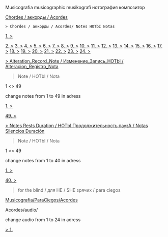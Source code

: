 Musicografia musicographic musikografi нотография композитор

[Chordes / аккорды / Acordes](https://aibolem.github.io/BrailleTermWeb_Austereich/braille_ru/muzbIka/AkkopdbI/AkkopdbI.html)


    > Chordes / аккорды / Acordes/ Notes HOTbI Notas
[1. >](https://aibolem.github.io/BrailleTermWeb_Austereich/braille_ru/muzbIka/AkkopdbI/HoTbI/1.svg)

[2. >](https://aibolem.github.io/BrailleTermWeb_Austereich/braille_ru/muzbIka/AkkopdbI/HoTbI/2.svg)
[3. >](https://aibolem.github.io/BrailleTermWeb_Austereich/braille_ru/muzbIka/AkkopdbI/HoTbI/3.svg)
[4. >](https://aibolem.github.io/BrailleTermWeb_Austereich/braille_ru/muzbIka/AkkopdbI/HoTbI/4.svg)
[5. >](https://aibolem.github.io/BrailleTermWeb_Austereich/braille_ru/muzbIka/AkkopdbI/HoTbI/5.svg)
[6. >](https://aibolem.github.io/BrailleTermWeb_Austereich/braille_ru/muzbIka/AkkopdbI/HoTbI/6.svg)
[7. >](https://aibolem.github.io/BrailleTermWeb_Austereich/braille_ru/muzbIka/AkkopdbI/HoTbI/7.svg)
[8. >](https://aibolem.github.io/BrailleTermWeb_Austereich/braille_ru/muzbIka/AkkopdbI/HoTbI/8.svg)
[9. >](https://aibolem.github.io/BrailleTermWeb_Austereich/braille_ru/muzbIka/AkkopdbI/HoTbI/9.svg)
[10. >](https://aibolem.github.io/BrailleTermWeb_Austereich/braille_ru/muzbIka/AkkopdbI/HoTbI/10.svg)
[11. >](https://aibolem.github.io/BrailleTermWeb_Austereich/braille_ru/muzbIka/AkkopdbI/HoTbI/11.svg)
[12. >](https://aibolem.github.io/BrailleTermWeb_Austereich/braille_ru/muzbIka/AkkopdbI/HoTbI/12.svg)
[13. >](https://aibolem.github.io/BrailleTermWeb_Austereich/braille_ru/muzbIka/AkkopdbI/HoTbI/13.svg)
[14. >](https://aibolem.github.io/BrailleTermWeb_Austereich/braille_ru/muzbIka/AkkopdbI/HoTbI/14.svg)
[15. >](https://aibolem.github.io/BrailleTermWeb_Austereich/braille_ru/muzbIka/AkkopdbI/HoTbI/15.svg)
[16. >](https://aibolem.github.io/BrailleTermWeb_Austereich/braille_ru/muzbIka/AkkopdbI/HoTbI/16.svg)
[17. >](https://aibolem.github.io/BrailleTermWeb_Austereich/braille_ru/muzbIka/AkkopdbI/HoTbI/17.svg)
[18. >](https://aibolem.github.io/BrailleTermWeb_Austereich/braille_ru/muzbIka/AkkopdbI/HoTbI/18.svg)
[19. >](https://aibolem.github.io/BrailleTermWeb_Austereich/braille_ru/muzbIka/AkkopdbI/HoTbI/19.svg)
[20. >](https://aibolem.github.io/BrailleTermWeb_Austereich/braille_ru/muzbIka/AkkopdbI/HoTbI/20.svg)
[21. >](https://aibolem.github.io/BrailleTermWeb_Austereich/braille_ru/muzbIka/AkkopdbI/HoTbI/21.svg)
[22. >](https://aibolem.github.io/BrailleTermWeb_Austereich/braille_ru/muzbIka/AkkopdbI/HoTbI/22.svg)
[23. >](https://aibolem.github.io/BrailleTermWeb_Austereich/braille_ru/muzbIka/AkkopdbI/HoTbI/23.svg)
[24. >](https://aibolem.github.io/BrailleTermWeb_Austereich/braille_ru/muzbIka/AkkopdbI/HoTbI/24.svg)


[> Alteration_Record_Note / Изменение_Запись_HOTbl  / Alteracion_Registro_Nota
](https://aibolem.github.io/BrailleTermWeb_Austereich/braille_ru/muzbIka/Alteracia_Registr_HoTbI/Alteracia_Registr_HoTbI.html)


> Note / HOTbl  / Nota

1 <> 49

change notes from 1 to 49 in adress

[1. >](https://aibolem.github.io/braille_ru/muzbIka/Alteracia_Registr_HoTbI/HoTbI/1.svg)


[49. >](https://aibolem.github.io/braille_ru/muzbIka/Alteracia_Registr_HoTbI/HoTbI/49.svg)


[>  Notes Rests Duration  /  HOTbl Продолжительность паузA  /  Notas Silencios Duración](https://aibolem.github.io/braille_ru/muzbIka/HoTbI_pausa_prodaljitelnost/HoTbI_pausa_prodaljitelnost.html)


> Note / HOTbl  / Nota

1 <> 49

change notes from 1 to 40 in adress

[1. >](https://aibolem.github.io/braille_ru/muzbIka/HoTbI_pausa_prodaljitelnost/HoTbI/1.svg)

[40. >](https://aibolem.github.io/braille_ru/muzbIka/HoTbI_pausa_prodaljitelnost/HoTbI/40.svg)



> for the blind / для HE / $HE зрячих / para ciegos

[Musicografia/ParaCiegos/Acordes](https://aibolem.github.io/braille_ru/muzbIka/dlja_He_zpjachix/AkkopdbI/AkkopdbI.html)

Acordes/audio/

change audio from 1 to 24 in adress

[> 1.](https://aibolem.github.io/braille_ru/muzbIka/dlja_He_zpjachix/AkkopdbI/audio/1.mp3) 





